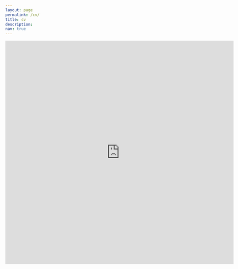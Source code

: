 ```yaml
---
layout: page
permalink: /cv/
title: cv
description: 
nav: true
---
```


<iframe src="https://katiana22.github.io/Katiana_Kontolati_Curriculum_Vitae.pdf&embedded=true" style="width:718px; height:700px;" frameborder="0"></iframe>
